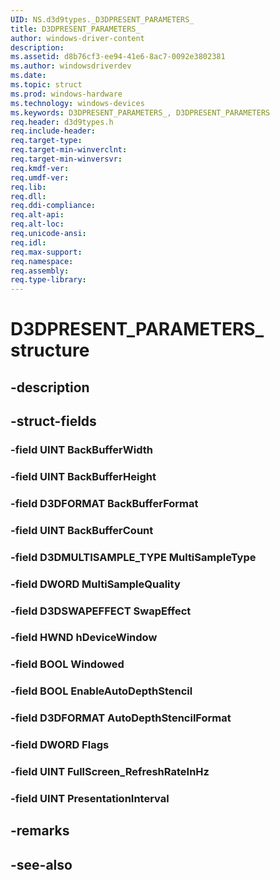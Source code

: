 ```yaml
---
UID: NS.d3d9types._D3DPRESENT_PARAMETERS_
title: D3DPRESENT_PARAMETERS_
author: windows-driver-content
description: 
ms.assetid: d8b76cf3-ee94-41e6-8ac7-0092e3802381
ms.author: windowsdriverdev
ms.date: 
ms.topic: struct
ms.prod: windows-hardware
ms.technology: windows-devices
ms.keywords: D3DPRESENT_PARAMETERS_, D3DPRESENT_PARAMETERS
req.header: d3d9types.h
req.include-header:
req.target-type:
req.target-min-winverclnt:
req.target-min-winversvr:
req.kmdf-ver:
req.umdf-ver:
req.lib:
req.dll:
req.ddi-compliance:
req.alt-api:
req.alt-loc:
req.unicode-ansi:
req.idl:
req.max-support:
req.namespace:
req.assembly:
req.type-library:
---
```


# D3DPRESENT_PARAMETERS_ structure

## -description



## -struct-fields

### -field UINT BackBufferWidth			
 	
### -field UINT BackBufferHeight			
 	
### -field D3DFORMAT BackBufferFormat			
 	
### -field UINT BackBufferCount			
 	
### -field D3DMULTISAMPLE_TYPE MultiSampleType			
 	
### -field DWORD MultiSampleQuality			
 	
### -field D3DSWAPEFFECT SwapEffect			
 	
### -field HWND hDeviceWindow			
 	
### -field BOOL Windowed			
 	
### -field BOOL EnableAutoDepthStencil			
 	
### -field D3DFORMAT AutoDepthStencilFormat			
 	
### -field DWORD Flags			
 	
### -field UINT FullScreen_RefreshRateInHz			
 	
### -field UINT PresentationInterval			
 	
## -remarks

## -see-also